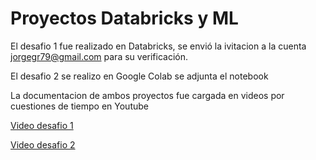 # Proyectos Databricks y ML

El desafio 1 fue realizado en Databricks, se envió la ivitacion a la cuenta jorgegr79@gmail.com para su verificación.

El desafio 2 se realizo en Google Colab se adjunta el notebook

La documentacion de ambos proyectos fue cargada en videos por cuestiones de tiempo en Youtube

[Video desafio 1](https://www.youtube.com/watch?v=IipGe8mqP38)

[Video desafio 2](https://www.youtube.com/watch?v=ClBTwmbOj18)
